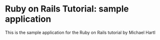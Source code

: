 # Ruby on Rails Tutorial: sample application

This is the sample application for the Ruby on Rails tutorial by Michael Hartl